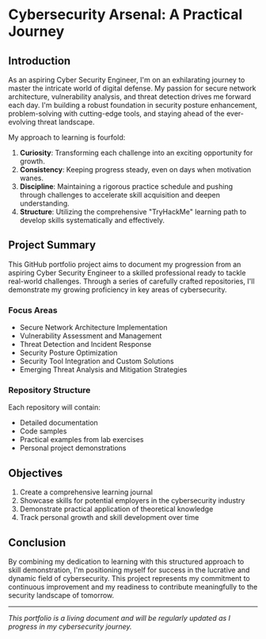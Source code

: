 # Cybersecurity Arsenal: A Practical Journey

## Introduction

As an aspiring Cyber Security Engineer, I'm on an exhilarating journey to master the intricate world of digital defense. My passion for secure network architecture, vulnerability analysis, and threat detection drives me forward each day. I'm building a robust foundation in security posture enhancement, problem-solving with cutting-edge tools, and staying ahead of the ever-evolving threat landscape.

My approach to learning is fourfold:

1. **Curiosity**: Transforming each challenge into an exciting opportunity for growth.
2. **Consistency**: Keeping progress steady, even on days when motivation wanes.
3. **Discipline**: Maintaining a rigorous practice schedule and pushing through challenges to accelerate skill acquisition and deepen understanding.
4. **Structure**: Utilizing the comprehensive "TryHackMe" learning path to develop skills systematically and effectively.

## Project Summary

This GitHub portfolio project aims to document my progression from an aspiring Cyber Security Engineer to a skilled professional ready to tackle real-world challenges. Through a series of carefully crafted repositories, I'll demonstrate my growing proficiency in key areas of cybersecurity.

### Focus Areas

- Secure Network Architecture Implementation
- Vulnerability Assessment and Management
- Threat Detection and Incident Response
- Security Posture Optimization
- Security Tool Integration and Custom Solutions
- Emerging Threat Analysis and Mitigation Strategies

### Repository Structure

Each repository will contain:

- Detailed documentation
- Code samples
- Practical examples from lab exercises
- Personal project demonstrations

## Objectives

1. Create a comprehensive learning journal
2. Showcase skills for potential employers in the cybersecurity industry
3. Demonstrate practical application of theoretical knowledge
4. Track personal growth and skill development over time

## Conclusion

By combining my dedication to learning with this structured approach to skill demonstration, I'm positioning myself for success in the lucrative and dynamic field of cybersecurity. This project represents my commitment to continuous improvement and my readiness to contribute meaningfully to the security landscape of tomorrow.

---

*This portfolio is a living document and will be regularly updated as I progress in my cybersecurity journey.*
